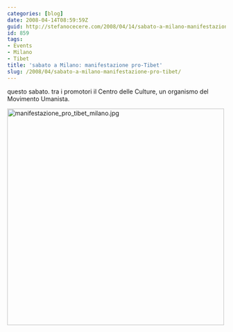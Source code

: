 ```yaml
---
categories: [blog]
date: 2008-04-14T08:59:59Z
guid: http://stefanocecere.com/2008/04/14/sabato-a-milano-manifestazione-pro-tibet/
id: 859
tags:
- Events
- Milano
- Tibet
title: 'sabato a Milano: manifestazione pro-Tibet'
slug: /2008/04/sabato-a-milano-manifestazione-pro-tibet/
---
```


questo sabato. tra i promotori il Centro delle Culture, un organismo del Movimento Umanista.

[<img src='http://stefanocecere.com/wp-content/uploads/sites/3/2008/04/manifestazione_pro_tibet_milano.jpg' alt='manifestazione_pro_tibet_milano.jpg' width="500" />](http://stefanocecere.com/wp-content/uploads/sites/3/2008/04/manifestazione_pro_tibet_milano.jpg "manifestazione_pro_tibet_milano.jpg")